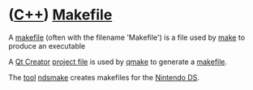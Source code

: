 # ([C++](Cpp.md)) [Makefile](CppMakefile.md)

A [makefile](CppMakefile.md) (often with the filename 'Makefile') is a
file used by [make](CppMake.md) to produce an executable

A [Qt Creator](CppQtCreator.md) [project file](CppQtProjectFile.md) is
used by [qmake](CppQmake.md) to generate a [makefile](CppMakefile.md).

The [tool](https://github.com/richelbilderbeek/tools) 
[ndsmake](https://github.com/richelbilderbeek/ndsmake) creates
makefiles for the [Nintendo DS](CppNds.md).
